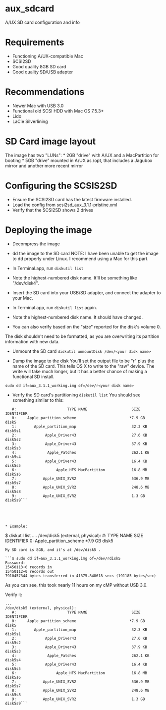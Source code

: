 # aux_sdcard
A/UX SD card configuration and info

# Requirements
* Functioning A/UX-compatible Mac
* SCSI2SD
* Good quality 8GB SD card
* Good quality SD/USB adapter

# Recommendations  
* Newer Mac with USB 3.0
* Functional old SCSI HDD with Mac OS 7.5.3+
* Lido
* LaCie Silverlining

# SD Card image layout 
The image has two "LUNs":
    * 2GB "drive" with A/UX and a MacPartition for booting
    * 5GB "drive" mounted in A/UX as /opt, that includes a Jagubox mirror and another more recent mirror

# Configuring the SCSIS2SD 
* Ensure the SCSI2SD card has the latest firmware installed.
* Load the config from scsi2sd_aux_3.1.1-pristine.xml 
* Verify that the SCSI2SD shows 2 drives

# Deploying the image  
* Decompress the image
* dd the image to the SD card
NOTE: I have been unable to get the image to dd properly under Linux. I recommend using a Mac for this part. 

* In Terminal.app, run ```diskutil list``` 
* Note the highest-numbered disk name. It'll be something like "/dev/disk4".
* Insert the SD card into your USB/SD adapter, and connect the adapter to your Mac.
* In Terminal.app, run ```diskutil list``` again.
* Note the highest-numbered disk name. It should have changed.
* You can also verify based on the "size" reported for the disk's volume 0. 

The disk shouldn't need to be formatted, as you are overwriting its partition information with new data.

* Unmount the SD card
```diskutil unmountDisk /dev/<your disk name>```

* Dump the image to the disk
You'll set the output file to be "r" plus the name of the SD card. This tells OS X to write to the "raw" device. The write will take much longer, but it has a better chance of making a functional SD install.

```sudo dd if=aux_3.1.1_working.img of=/dev/r<your disk name>```

* Verify the SD card's partitioning
```diskutil list```
You should see something similar to this:
```/dev/disk5 (external, physical):
   #:                       TYPE NAME                    SIZE       IDENTIFIER
   0:     Apple_partition_scheme                        *7.9 GB     disk5
   1:        Apple_partition_map                         32.3 KB    disk5s1
   2:             Apple_Driver43                         27.6 KB    disk5s2
   3:             Apple_Driver43                         37.9 KB    disk5s3
   4:              Apple_Patches                         262.1 KB   disk5s4
   5:             Apple_Driver43                         16.4 KB    disk5s5
   6:                  Apple_HFS MacPartition            16.8 MB    disk5s6
   7:            Apple_UNIX_SVR2                         536.9 MB   disk5s7
   8:            Apple_UNIX_SVR2                         248.6 MB   disk5s8
   9:            Apple_UNIX_SVR2                         1.3 GB     disk5s9```





* Example:
```
$ diskutil list
....
/dev/disk5 (external, physical):
   #:                       TYPE NAME                    SIZE       IDENTIFIER
   0:     Apple_partition_scheme                        *7.9 GB     disk5
```
My SD card is 8GB, and it's at /dev/disk5 .

```$ sudo dd if=aux_3.1.1_working.img of=/dev/rdisk5
Password:
15450113+0 records in
15450112+0 records out
7910457344 bytes transferred in 41375.848618 secs (191185 bytes/sec)
```
As you can see, this took nearly 11 hours on my cMP without USB 3.0. 

Verify it:

```diskutil list
...
/dev/disk5 (external, physical):
   #:                       TYPE NAME                    SIZE       IDENTIFIER
   0:     Apple_partition_scheme                        *7.9 GB     disk5
   1:        Apple_partition_map                         32.3 KB    disk5s1
   2:             Apple_Driver43                         27.6 KB    disk5s2
   3:             Apple_Driver43                         37.9 KB    disk5s3
   4:              Apple_Patches                         262.1 KB   disk5s4
   5:             Apple_Driver43                         16.4 KB    disk5s5
   6:                  Apple_HFS MacPartition            16.8 MB    disk5s6
   7:            Apple_UNIX_SVR2                         536.9 MB   disk5s7
   8:            Apple_UNIX_SVR2                         248.6 MB   disk5s8
   9:            Apple_UNIX_SVR2                         1.3 GB     disk5s9```

